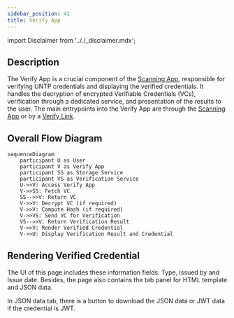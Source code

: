 ```yaml
---
sidebar_position: 41
title: Verify App
---
```


import Disclaimer from '.././\_disclaimer.mdx';

<Disclaimer />

## Description

The Verify App is a crucial component of the [Scanning App](/docs/mock-apps/scanning-app), responsible for verifying UNTP credentials and displaying the verified credentials. It handles the decryption of encrypted Verifiable Credentials (VCs), verification through a dedicated service, and presentation of the results to the user. The main entrypoints into the Verify App are through the [Scanning App](/docs/mock-apps/scanning-app) or by a [Verify Link](/docs/mock-apps/common/verify-link).

## Overall Flow Diagram

```mermaid
sequenceDiagram
    participant U as User
    participant V as Verify App
    participant SS as Storage Service
    participant VS as Verification Service
    U->>V: Access Verify App
    V->>SS: Fetch VC
    SS-->>V: Return VC
    V->>V: Decrypt VC (if required)
    V->>V: Compute Hash (if required)
    V->>VS: Send VC for Verification
    VS-->>V: Return Verification Result
    V->>V: Render Verified Credential
    V->>U: Display Verification Result and Credential
```

## Rendering Verified Credential
The UI of this page includes these information fields: Type, Issued by and Issue date. Besides, the page also contains the tab panel for HTML template and JSON data.

In JSON data tab, there is a button to download the JSON data or JWT data if the credential is JWT.
